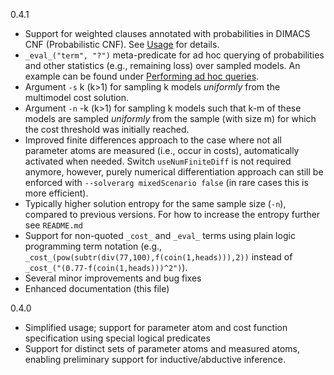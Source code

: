 0.4.1

- Support for weighted clauses annotated with probabilities in DIMACS CNF (Probabilistic CNF). See [Usage](#usage) for details.
- `_eval_("term", "?")` meta-predicate for ad hoc querying of probabilities and other statistics (e.g., remaining loss) over sampled models. 
An example can be found under [Performing ad hoc queries](#Performing-ad-hoc-queries). 
- Argument `-s` k (k>1) for sampling k models _uniformly_ from the multimodel cost solution.
- Argument `-n` -k (k>1) for sampling k models such that k-m of these models are sampled _uniformly_ from the sample (with size m) for which the cost threshold was initially reached.
- Improved finite differences approach to the case where not all parameter atoms are measured (i.e., occur in costs), automatically activated when needed. Switch `useNumFiniteDiff` is
not required anymore, however, purely numerical differentiation approach can still be enforced with `--solverarg mixedScenario false` (in rare cases this is more efficient). 
- Typically higher solution entropy for the same sample size (`-n`), compared to previous versions. For how to increase the entropy further see `README.md`
- Support for non-quoted `_cost_` and `_eval_` terms using plain logic programming term notation (e.g., `_cost_(pow(subtr(div(77,100),f(coin(1,heads))),2))` instead of `_cost_("(0.77-f(coin(1,heads)))^2")`).
- Several minor improvements and bug fixes
- Enhanced documentation (this file)

0.4.0  

- Simplified usage; support for parameter atom and cost function specification using special logical predicates
- Support for distinct sets of parameter atoms and measured atoms, enabling preliminary support for inductive/abductive inference.
